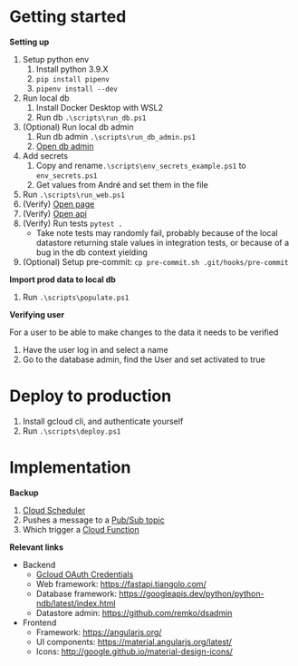 # Getting started

**Setting up**

1. Setup python env
   1. Install python 3.9.X
   2. `pip install pipenv`
   3. `pipenv install --dev`
2. Run local db
   1. Install Docker Desktop with WSL2
   2. Run db `.\scripts\run_db.ps1`
3. (Optional) Run local db admin
   1. Run db admin `.\scripts\run_db_admin.ps1`
   2. [Open db admin](http://localhost:8080)
4. Add secrets 
   1. Copy and rename`.\scripts\env_secrets_example.ps1` to `env_secrets.ps1`
   2. Get values from André and set them in the file
5. Run `.\scripts\run_web.ps1`
6. (Verify) [Open page](http://localhost:8000/)
7. (Verify) [Open api](http://localhost:8000/docs)
8. (Verify) Run tests `pytest .`
    - Take note tests may randomly fail, probably because of the local datastore returning stale values in integration tests, or because of a bug in the db context yielding
9. (Optional) Setup pre-commit: `cp pre-commit.sh .git/hooks/pre-commit`


**Import prod data to local db**

1. Run `.\scripts\populate.ps1`


**Verifying user**

For a user to be able to make changes to the data it needs to be verified
1. Have the user log in and select a name
2. Go to the database admin, find the User and set activated to true


# Deploy to production

1. Install gcloud cli, and authenticate yourself
2. Run `.\scripts\deploy.ps1`


# Implementation

**Backup**

1. [Cloud Scheduler](https://console.cloud.google.com/cloudscheduler?referrer=search&hl=NO&project=game-night-stats)
2. Pushes a message to a [Pub/Sub topic](https://console.cloud.google.com/cloudpubsub/topic/detail/datastore-backup-topic?hl=NO&project=game-night-stats)
3. Which trigger a [Cloud Function](https://console.cloud.google.com/functions/details/us-west1/datastore-backup?env=gen1&hl=NO&project=game-night-stats)


**Relevant links**

- Backend
  - [Gcloud OAuth Credentials](https://console.cloud.google.com/apis/credentials?project=game-night-stats)
  - Web framework: https://fastapi.tiangolo.com/
  - Database framework: https://googleapis.dev/python/python-ndb/latest/index.html
  - Datastore admin: https://github.com/remko/dsadmin
- Frontend
  - Framework: https://angularjs.org/
  - UI components: https://material.angularjs.org/latest/
  - Icons: http://google.github.io/material-design-icons/
